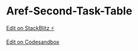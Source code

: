 # Aref-Second-Task-Table

[Edit on StackBlitz ⚡️](https://stackblitz.com/edit/react-6vbedp)

[Edit on Codesandbox](https://codesandbox.io/s/aref-task-two-table-l1dn20?file=/src/App.js)
